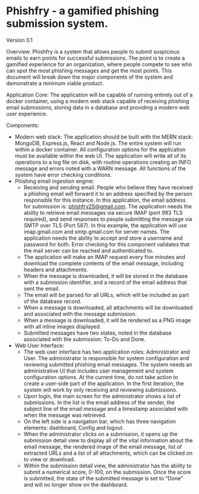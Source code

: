 # Phishfry - a gamified phishing submission system.

Version 0.1

Overview: Phishfry is a system that allows people to submit suspicious emails to earn points for successful submissions. The point is to create a gamified experience for an organization, where people compete to see who can spot the most phishing messages and get the most points. This document will break down the major components of the system and demonstrate a minimum viable product.

Application Core: The application will be capable of running entirely out of a docker container, using a modern web stack capable of receiving phishing email submissions, storing data in a database and providing a modern web user experience.

Components:
- Modern web stack: The application should be built with the MERN stack: MongoDB, Express.js, React and Node.js. The entire system will run within a docker container. All configuration options for the application must be available within the web UI. The application will write all of its operations to a log file on disk, with routine operations creating an INFO message and errors noted with a WARN message. All functions of the system have error checking conditions.
- Phishing email ingestion engine: 
  - Receiving and sending email. People who believe they have received a phishing email will forward it to an address specified by the person responsible for this instance. In this application, the email address for submission is: phishfry25@gmail.com. The application needs the ability to retrieve email messages via secure IMAP (port 993 TLS required), and send responses to people submitting the message via SMTP over TLS (Port 587). In this example, the application will use imap.gmail.com and smtp.gmail.com for server names. The application needs the ability to accept and store a username and password for both. Error checking for this component validates that the mail server can be reached and authenticated to.
  - The application will make an IMAP request every five minutes and download the complete contents of the email message, including headers and attachments.
  - When the message is downloaded, it will be stored in the database with a submission identifier, and a record of the email address that sent the email.
  - The email will be parsed for all URLs, which will be included as part of the database record.
  - When a message is downloaded, all attachments will be downloaded and associated with the message submission.
  - When a message is downloaded, it will be rendered as a PNG image with all inline images displayed.
  - Submitted messages have two states, noted in the database associated with the submission: To-Do and Done.
- Web User Interface:
  - The web user interface has two application roles: Administrator and User. The administrator is responsible for system configuration and reviewing submitted phishing email messages. The system needs an administrative UI that includes user management and system configuration options. At the current time, do not take action to create a user-side part of the application. In the first iteration, the system will work by only receiving and reviewing submissions.
  - Upon login, the main screen for the administrator shows a list of submissions. In the list is the email address of the sender, the subject line of the email message and a timestamp associated with when the message was retrieved.
  - On the left side is a navigation bar, which has three navigation elements: dashboard, Config and logout.
  - When the administrator clicks on a submission, it opens up the submission detail view to display all of the vital information about the email message, the rendered image of the email message, list of extracted URLs and a list of all attachments, which can be clicked on to view or download.
  - Within the submission detail view, the administrator has the ability to submit a numerical score, 0-100, on the submission. Once the score is submitted, the state of the submitted message is set to “Done” and will no longer show on the dashboard.